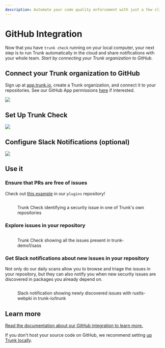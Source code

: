 ```yaml
---
description: Automate your code quality enforcement with just a few clicks.
---
```


# GitHub Integration

Now that you have `trunk check` running on your local computer, your next step is to run Trunk automatically in the cloud and share notifications with your whole team. _Start by connecting your Trunk organization to GitHub._

## Connect your Trunk organization to GitHub

Sign up at [app.trunk.io](https://app.trunk.io), create a Trunk organization, and connect it to your repositories. See our GitHub App permissions [here](../../../administration/github-app-permissions.md) if interested.

![ ](https://d2vsad3r6ug0tf.cloudfront.net/cllobexas0hc0051asw4lmlyr/eIV7VryvgLhT9Qla3y.png)

## Set Up Trunk Check

![ ](https://d2vsad3r6ug0tf.cloudfront.net/cllobexas0hc0051asw4lmlyr/KTgGNj--kvEhDKtxts.png)

## Configure Slack Notifications (optional)

![ ](https://d2vsad3r6ug0tf.cloudfront.net/cllobexas0hc0051asw4lmlyr/B8syrVqgaXK0BUTF5y.png)

## Use it

### Ensure that PRs are free of issues

Check out [this example](https://github.com/trunk-io/plugins/pull/424/checks?check_run_id=15730277425) in our `plugins` repository!

<div data-full-width="true">

<figure><img src="https://682515401-files.gitbook.io/~/files/v0/b/gitbook-x-prod.appspot.com/o/spaces%2F61Ep9MrYBkJa0Yq3zS1s%2Fuploads%2FsAz3xEetNR7hwQmi9YDb%2Fimage.png?alt=media&token=a34f5b1c-d9c5-4551-a09f-38d48d64388c" alt=""><figcaption><p>Trunk Check identifying a security issue in one of Trunk's own repositories</p></figcaption></figure>

</div>

### Explore issues in your repository

<figure><img src="https://682515401-files.gitbook.io/~/files/v0/b/gitbook-x-prod.appspot.com/o/spaces%2F61Ep9MrYBkJa0Yq3zS1s%2Fuploads%2FUFUcUsBoLuaeRBwu11lu%2FScreenshot%202023-08-23%20173119.png?alt=media&token=a847e816-b8a5-4f12-96e3-211f50226170" alt=""><figcaption><p>Trunk Check showing all the issues present in trunk-demo1/sass</p></figcaption></figure>

### Get Slack notifications about new issues in your repository

Not only do our daily scans allow you to browse and triage the issues in your repository, but they can also notify you when new security issues are discovered in packages you already depend on.

<div data-full-width="true">

<figure><img src="https://682515401-files.gitbook.io/~/files/v0/b/gitbook-x-prod.appspot.com/o/spaces%2F61Ep9MrYBkJa0Yq3zS1s%2Fuploads%2FbvI4fHl70HWiGaIguSzz%2FScreenshot%202023-08-23%20173252.png?alt=media&token=730e34ba-9bb8-4fd2-aeb8-d7f56d52af79" alt=""><figcaption><p>Slack notification showing newly discovered issues with rustls-webpki in trunk-io/trunk</p></figcaption></figure>

</div>

## Learn more

[Read the documentation about our GitHub integration to learn more.](how-it-works.md)

If you don't host your source code on GitHub, we recommend setting [up Trunk locally](../../usage.md#ci-setup).

